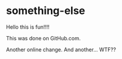 # something-else

Hello this is fun!!!!

This was done on GitHub.com.

Another online change.  And another...
WTF??

